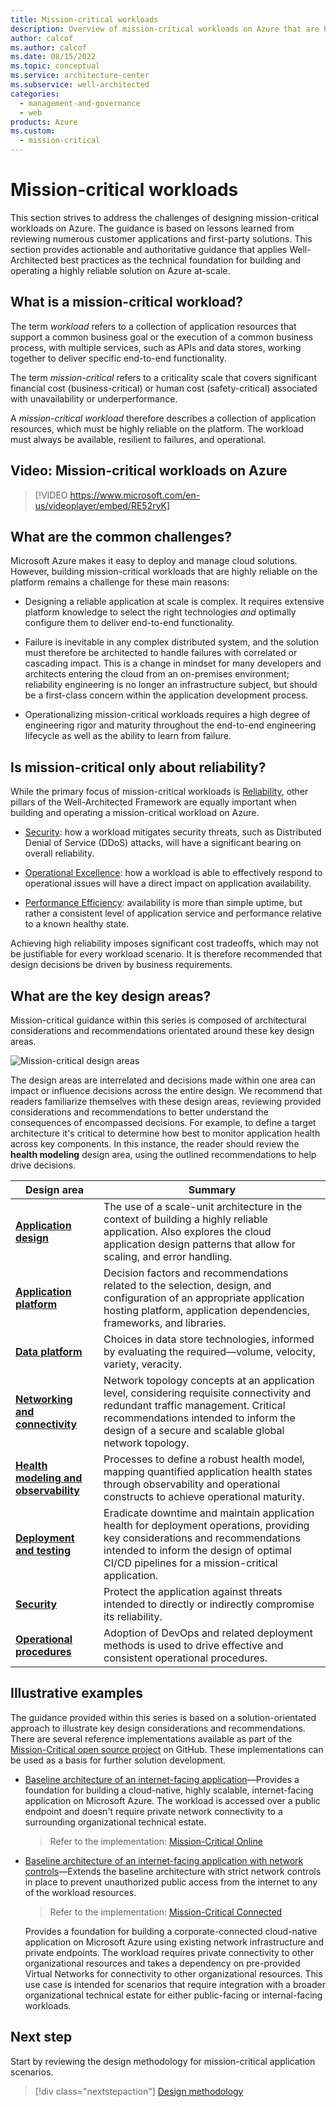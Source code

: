 ```yaml
---
title: Mission-critical workloads
description: Overview of mission-critical workloads on Azure that are highly reliable.
author: calcof
ms.author: calcof
ms.date: 08/15/2022
ms.topic: conceptual
ms.service: architecture-center
ms.subservice: well-architected
categories:
  - management-and-governance
  - web
products: Azure
ms.custom:
  - mission-critical
---
```


# Mission-critical workloads

This section strives to address the challenges of designing mission-critical workloads on Azure. The guidance is based on lessons learned from reviewing numerous customer applications and first-party solutions. This section provides actionable and authoritative guidance that applies Well-Architected best practices as the technical foundation for building and operating a highly reliable solution on Azure at-scale.

## What is a mission-critical workload?

The term _workload_ refers to a collection of application resources that support a common business goal or the execution of a common business process, with multiple services, such as APIs and data stores, working together to deliver specific end-to-end functionality.

The term _mission-critical_ refers to a criticality scale that covers significant financial cost (business-critical) or human cost (safety-critical) associated with unavailability or underperformance.

A _mission-critical workload_ therefore describes a collection of application resources, which must be highly reliable on the platform. The workload must always be available, resilient to failures, and operational.

## Video: Mission-critical workloads on Azure

> [!VIDEO https://www.microsoft.com/en-us/videoplayer/embed/RE52ryK]

## What are the common challenges?

Microsoft Azure makes it easy to deploy and manage cloud solutions. However, building mission-critical workloads that are highly reliable on the platform remains a challenge for these main reasons:

- Designing a reliable application at scale is complex. It requires extensive platform knowledge to select the right technologies _and_ optimally configure them to deliver end-to-end functionality.

- Failure is inevitable in any complex distributed system, and the solution must therefore be architected to handle failures with correlated or cascading impact. This is a change in mindset for many developers and architects entering the cloud from an on-premises environment; reliability engineering is no longer an infrastructure subject, but should be a first-class concern within the application development process.

- Operationalizing mission-critical workloads requires a high degree of engineering rigor and maturity throughout the end-to-end engineering lifecycle as well as the ability to learn from failure.

## Is mission-critical only about reliability?

While the primary focus of mission-critical workloads is [Reliability](/azure/architecture/framework/#reliability), other pillars of the Well-Architected Framework are equally important when building and operating a mission-critical workload on Azure.  

- [Security](/azure/architecture/framework/security/): how a workload mitigates security threats, such as Distributed Denial of Service (DDoS) attacks, will have a significant bearing on overall reliability.

- [Operational Excellence](/azure/architecture/framework/devops/): how a workload is able to effectively respond to operational issues will have a direct impact on application availability. 

- [Performance Efficiency](/azure/architecture/framework/scalability/): availability is more than simple uptime, but rather a consistent level of application service and performance relative to a known healthy state.

Achieving high reliability imposes significant cost tradeoffs, which may not be justifiable for every workload scenario. It is therefore recommended that design decisions be driven by business requirements.

## What are the key design areas?

Mission-critical guidance within this series is composed of architectural considerations and recommendations orientated around these key design areas.

![Mission-critical design areas](./images/mission-critical-design-areas.svg "Mission-critical design areas")

The design areas are interrelated and decisions made within one area can impact or influence decisions across the entire design. We recommend that readers familiarize themselves with these design areas, reviewing provided considerations and recommendations to better understand the consequences of encompassed decisions. For example, to define a target architecture it's critical to determine how best to monitor application health across key components. In this instance, the reader should review the **health modeling** design area, using the outlined recommendations to help drive decisions.

|Design area|Summary|
|---|---|
|[**Application design**](mission-critical-application-design.md)|The use of a scale-unit architecture in the context of building a highly reliable application. Also explores the cloud application design patterns that allow for scaling, and error handling.|
|[**Application platform**](mission-critical-application-platform.md)| Decision factors and recommendations related to the selection, design, and configuration of an appropriate application hosting platform, application dependencies, frameworks, and libraries.|
|[**Data platform**](mission-critical-data-platform.md)|Choices in data store technologies, informed by evaluating the required&mdash;volume, velocity, variety, veracity. |
|[**Networking and connectivity**](mission-critical-networking-connectivity.md)|Network topology concepts at an application level, considering requisite connectivity and redundant traffic management. Critical recommendations intended to inform the design of a secure and scalable global network topology.|
|[**Health modeling and observability**](mission-critical-health-modeling.md)|Processes to define a robust health model, mapping quantified application health states through observability and operational constructs to achieve operational maturity.|
|[**Deployment and testing**](mission-critical-deployment-testing.md)| Eradicate downtime and maintain application health for deployment operations, providing key considerations and recommendations intended to inform the design of optimal CI/CD pipelines for a mission-critical application.|
|[**Security**](mission-critical-security.md)|Protect the application against threats intended to directly or indirectly compromise its reliability.|
|[**Operational procedures**](mission-critical-operational-procedures.md)|Adoption of DevOps and related deployment methods is used to drive effective and consistent operational procedures.|

## Illustrative examples

The guidance provided within this series is based on a solution-orientated approach to illustrate key design considerations and recommendations. There are several reference implementations available as part of the [Mission-Critical open source project](http://github.com/azure/mission-critical) on GitHub. These implementations can be used as a basis for further solution development.

- [Baseline architecture of an internet-facing application](/azure/architecture/reference-architectures/containers/aks-mission-critical/mission-critical-intro)&mdash;Provides a foundation for building a cloud-native, highly scalable, internet-facing application on Microsoft Azure. The workload is accessed over a public endpoint and doesn't require private network connectivity to a surrounding organizational technical estate.

  > Refer to the implementation: [Mission-Critical Online](https://github.com/Azure/Mission-Critical-Online)

- [Baseline architecture of an internet-facing application with network controls](/azure/architecture/reference-architectures/containers/aks-mission-critical/mission-critical-network-architecture)&mdash;Extends the baseline architecture with strict network controls in place to prevent unauthorized public access from the internet to any of the workload resources.

  > Refer to the implementation: [Mission-Critical Connected](https://github.com/Azure/Mission-Critical-Connected) 

  Provides a foundation for building a corporate-connected cloud-native application on Microsoft Azure using existing network infrastructure and private endpoints. The workload requires private connectivity to other organizational resources and takes a dependency on pre-provided Virtual Networks for connectivity to other organizational resources. This use case is intended for scenarios that require integration with a broader organizational technical estate for either public-facing or internal-facing workloads.

## Next step

Start by reviewing the design methodology for mission-critical application scenarios.

> [!div class="nextstepaction"]
> [Design methodology](mission-critical-design-methodology.md)
